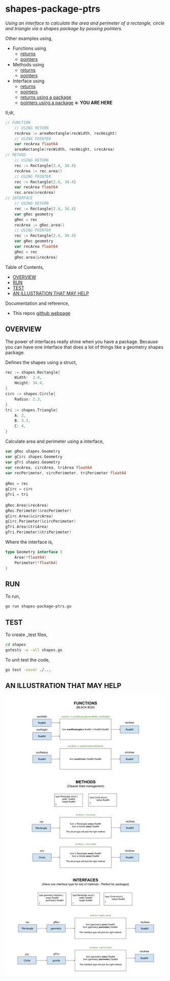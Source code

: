 # shapes-package-ptrs

_Using an interface to calculate the area and perimeter of a rectangle,
circle and triangle via a shapes package
by passing pointers._

Other examples using,

* Functions using
  * [returns](https://github.com/JeffDeCola/my-go-examples/tree/master/basic-syntax/functions/area-shapes-functions)
  * [pointers](https://github.com/JeffDeCola/my-go-examples/tree/master/basic-syntax/functions/area-shapes-functions-ptrs)
* Methods using
  * [returns](https://github.com/JeffDeCola/my-go-examples/tree/master/basic-syntax/methods/area-shapes-methods)
  * [pointers](https://github.com/JeffDeCola/my-go-examples/tree/master/basic-syntax/methods/area-shapes-methods-ptrs)
* Interface using
  * [returns](https://github.com/JeffDeCola/my-go-examples/tree/master/basic-syntax/interfaces/area-shapes-interfaces)
  * [pointers](https://github.com/JeffDeCola/my-go-examples/tree/master/basic-syntax/interfaces/area-shapes-interfaces-ptrs)
  * [returns using a package](https://github.com/JeffDeCola/my-go-examples/tree/master/basic-syntax/interfaces/shapes-package)
  * [pointers using a package](https://github.com/JeffDeCola/my-go-examples/tree/master/basic-syntax/interfaces/shapes-package-ptrs)
    **<- YOU ARE HERE**

tl;dr,

```go
// FUNCTION
    // USING RETURN
    recArea := areaRectangle(recWidth, recHeight)
    // USING POINTER
    var recArea float64
    areaRectangle(recWidth, recHeight, &recArea)
// METHOD
    // USING RETURN
    rec := Rectangle{2.4, 34.4}
    recArea := rec.area()
    // USING POINTER
    rec := Rectangle{2.4, 34.4}
    var recArea float64
    rec.area(&recArea)
// INTERFACE
    // USING RETURN
    rec := Rectangle{2.4, 34.4}
    var gRec geometry
    gRec = rec
    recArea := gRec.area()
    // USING POINTER
    rec := Rectangle{2.4, 34.4}
    var gRec geometry
    var recArea float64
    gRec = rec
    gRec.area(&recArea)
```

Table of Contents,

* [OVERVIEW](https://github.com/JeffDeCola/my-go-examples/tree/master/basic-syntax/interfaces/shapes-package-ptrs#overview)
* [RUN](https://github.com/JeffDeCola/my-go-examples/tree/master/basic-syntax/interfaces/shapes-package-ptrs#run)
* [TEST](https://github.com/JeffDeCola/my-go-examples/tree/master/basic-syntax/interfaces/shapes-package-ptrs#test)
* [AN ILLUSTRATION THAT MAY HELP](https://github.com/JeffDeCola/my-go-examples/tree/master/basic-syntax/interfaces/shapes-package-ptrs#an-illustration-that-may-help)

Documentation and reference,

* This repos [github webpage](https://jeffdecola.github.io/my-go-examples/)

## OVERVIEW

The power of interfaces really shine when you have a package.
Because you can have one interface that does a lot of things
like a geometry shapes package.

Defines the shapes using a struct,

```go
rec := shapes.Rectangle{
    Width:  2.4,
    Height: 34.4,
}
circ := shapes.Circle{
    Radius: 2.3,
}
tri := shapes.Triangle{
    A: 2,
    B: 3.3,
    C: 4,
}
```

Calculate area and perimeter using a interface,

```go
var gRec shapes.Geometry
var gCirc shapes.Geometry
var gTri shapes.Geometry
var recArea, circArea, triArea float64
var recPerimeter, circPerimeter, triPerimeter float64

gRec = rec
gCirc = circ
gTri = tri

gRec.Area(&recArea)
gRec.Perimeter(&recPerimeter)
gCirc.Area(&circArea)
gCirc.Perimeter(&circPerimeter)
gTri.Area(&triArea)
gTri.Perimeter(&triPerimeter)
```

Where the interface is,

```go
type Geometry interface {
    Area(*float64) 
    Perimeter(*float64)
}
```

## RUN

To run,

```bash
go run shapes-package-ptrs.go
```

## TEST

To create _test files,

```bash
cd shapes
gotests -w -all shapes.go
```

To unit test the code,

```bash
go test -cover ./... 
```

## AN ILLUSTRATION THAT MAY HELP

![IMAGE - functions-methods-interfaces.jpg - IMAGE](../../../docs/pics/basic-syntax/functions-methods-interfaces.jpg)

